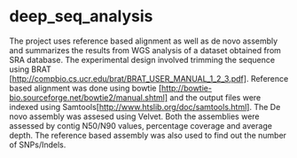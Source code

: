 # deep_seq_analysis
The project uses reference based alignment as well as de novo assembly and summarizes the results from WGS analysis of a dataset obtained from SRA database.
The experimental design involved trimming the sequence using BRAT [http://compbio.cs.ucr.edu/brat/BRAT_USER_MANUAL_1_2_3.pdf].
Reference based alignment was done using bowtie [http://bowtie-bio.sourceforge.net/bowtie2/manual.shtml] and the output files were indexed using Samtools[http://www.htslib.org/doc/samtools.html]. 
The De novo assembly was assesed using Velvet. Both the assemblies were assessed by contig N50/N90 values, percentage coverage and average depth. The reference based assembly was also used to find out the number of SNPs/Indels.
